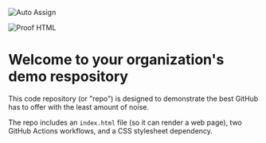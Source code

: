 ![Auto Assign](https://github.com/kidsshadivakhande-gmail-com/demo-repository/actions/workflows/auto-assign.yml/badge.svg)

![Proof HTML](https://github.com/kidsshadivakhande-gmail-com/demo-repository/actions/workflows/proof-html.yml/badge.svg)

# Welcome to your organization's demo respository
This code repository (or "repo") is designed to demonstrate the best GitHub has to offer with the least amount of noise.

The repo includes an `index.html` file (so it can render a web page), two GitHub Actions workflows, and a CSS stylesheet dependency.
